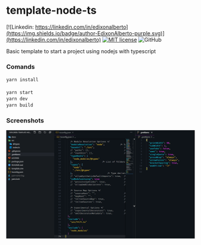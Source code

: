 # template-node-ts

[![Linkedin: https://linkedin.com/in/edixonalberto](https://img.shields.io/badge/author-EdixonAlberto-purple.svg)](https://linkedin.com/in/edixonalberto)
[![MIT license](https://img.shields.io/badge/license-MIT-green.svg)](./LICENSE.md)
![GitHub](https://img.shields.io/github/followers/EdixonAlberto.svg?label=Follow&style=social)

Basic template to start a project using nodejs with typescript

### Comands
```sh
yarn install

yarn start
yarn dev
yarn build
```

### Screenshots

![image](./docs/template.png)
